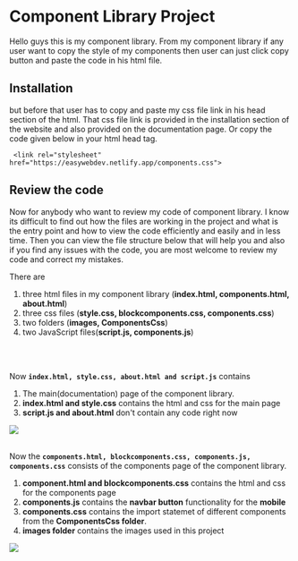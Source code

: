 # Component Library Project
 Hello guys this is my component library. From my component library if any user want to copy the style of my components then user can just click copy button and paste the code in his html file.

## Installation
but before that user has to copy and paste my css file link in his head section of the html. That css file link is provided in the installation section of the website and also provided on the documentation page. Or copy the code given below in your html head tag. 

``` <link rel="stylesheet" href="https://easywebdev.netlify.app/components.css">```
## Review the code
Now for anybody who want to review my code of component library. 
I know its difficult to find out how the files are working in the project and what is the entry point and how to view the code efficiently and easily and in less time. Then you can view the file structure below that will help you and also if you find any issues with the code, you are most welcome to review my code and correct my mistakes.

There are 
1. three html files in my component library (**index.html, components.html, about.html**)
2. three css files (**style.css, blockcomponents.css, components.css**)
3. two folders (**images, ComponentsCss**)
4. two JavaScript files(**script.js, components.js**)

<br/>
<br/>

Now **```index.html, style.css, about.html and script.js```** contains
1. The main(documentation) page of the component library.
2. **index.html and style.css** contains the html and css for the main page
3. **script.js and about.html** don't contain any code right now


<img src="images/main_page.PNG">
<br/>
<br/>

Now the **```components.html, blockcomponents.css, components.js, components.css```** consists of the components page of the component library.
1. **component.html and blockcomponents.css** contains the html and css for the components page
2. **components.js** contains the **navbar button** functionality for the **mobile**
3. **components.css** contains the import statemet of different components from the **ComponentsCss folder**.
4. **images folder** contains the images used in this project
<img src = "images/components_page.PNG">
